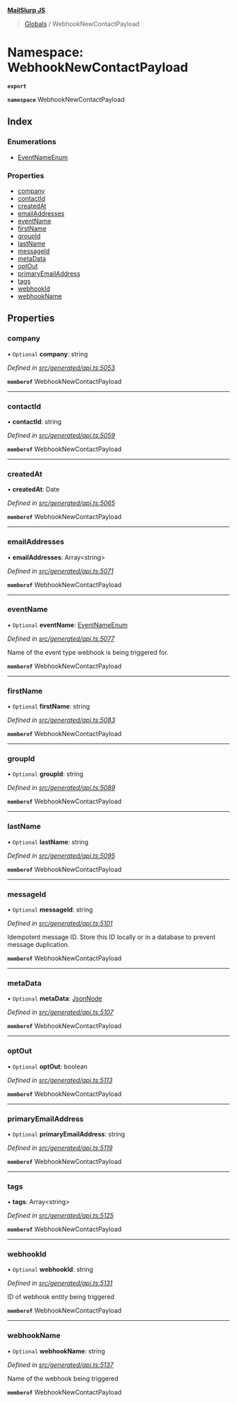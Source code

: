 **[MailSlurp JS](../README.md)**

> [Globals](../README.md) / WebhookNewContactPayload

# Namespace: WebhookNewContactPayload

**`export`** 

**`namespace`** WebhookNewContactPayload

## Index

### Enumerations

* [EventNameEnum](../enums/webhooknewcontactpayload.eventnameenum.md)

### Properties

* [company](webhooknewcontactpayload.md#company)
* [contactId](webhooknewcontactpayload.md#contactid)
* [createdAt](webhooknewcontactpayload.md#createdat)
* [emailAddresses](webhooknewcontactpayload.md#emailaddresses)
* [eventName](webhooknewcontactpayload.md#eventname)
* [firstName](webhooknewcontactpayload.md#firstname)
* [groupId](webhooknewcontactpayload.md#groupid)
* [lastName](webhooknewcontactpayload.md#lastname)
* [messageId](webhooknewcontactpayload.md#messageid)
* [metaData](webhooknewcontactpayload.md#metadata)
* [optOut](webhooknewcontactpayload.md#optout)
* [primaryEmailAddress](webhooknewcontactpayload.md#primaryemailaddress)
* [tags](webhooknewcontactpayload.md#tags)
* [webhookId](webhooknewcontactpayload.md#webhookid)
* [webhookName](webhooknewcontactpayload.md#webhookname)

## Properties

### company

• `Optional` **company**: string

*Defined in [src/generated/api.ts:5053](https://github.com/mailslurp/mailslurp-client/blob/24bff2e/src/generated/api.ts#L5053)*

**`memberof`** WebhookNewContactPayload

___

### contactId

•  **contactId**: string

*Defined in [src/generated/api.ts:5059](https://github.com/mailslurp/mailslurp-client/blob/24bff2e/src/generated/api.ts#L5059)*

**`memberof`** WebhookNewContactPayload

___

### createdAt

•  **createdAt**: Date

*Defined in [src/generated/api.ts:5065](https://github.com/mailslurp/mailslurp-client/blob/24bff2e/src/generated/api.ts#L5065)*

**`memberof`** WebhookNewContactPayload

___

### emailAddresses

•  **emailAddresses**: Array\<string>

*Defined in [src/generated/api.ts:5071](https://github.com/mailslurp/mailslurp-client/blob/24bff2e/src/generated/api.ts#L5071)*

**`memberof`** WebhookNewContactPayload

___

### eventName

• `Optional` **eventName**: [EventNameEnum](../enums/webhooknewcontactpayload.eventnameenum.md)

*Defined in [src/generated/api.ts:5077](https://github.com/mailslurp/mailslurp-client/blob/24bff2e/src/generated/api.ts#L5077)*

Name of the event type webhook is being triggered for.

**`memberof`** WebhookNewContactPayload

___

### firstName

• `Optional` **firstName**: string

*Defined in [src/generated/api.ts:5083](https://github.com/mailslurp/mailslurp-client/blob/24bff2e/src/generated/api.ts#L5083)*

**`memberof`** WebhookNewContactPayload

___

### groupId

• `Optional` **groupId**: string

*Defined in [src/generated/api.ts:5089](https://github.com/mailslurp/mailslurp-client/blob/24bff2e/src/generated/api.ts#L5089)*

**`memberof`** WebhookNewContactPayload

___

### lastName

• `Optional` **lastName**: string

*Defined in [src/generated/api.ts:5095](https://github.com/mailslurp/mailslurp-client/blob/24bff2e/src/generated/api.ts#L5095)*

**`memberof`** WebhookNewContactPayload

___

### messageId

• `Optional` **messageId**: string

*Defined in [src/generated/api.ts:5101](https://github.com/mailslurp/mailslurp-client/blob/24bff2e/src/generated/api.ts#L5101)*

Idempotent message ID. Store this ID locally or in a database to prevent message duplication.

**`memberof`** WebhookNewContactPayload

___

### metaData

• `Optional` **metaData**: [JsonNode](../interfaces/jsonnode.md)

*Defined in [src/generated/api.ts:5107](https://github.com/mailslurp/mailslurp-client/blob/24bff2e/src/generated/api.ts#L5107)*

**`memberof`** WebhookNewContactPayload

___

### optOut

• `Optional` **optOut**: boolean

*Defined in [src/generated/api.ts:5113](https://github.com/mailslurp/mailslurp-client/blob/24bff2e/src/generated/api.ts#L5113)*

**`memberof`** WebhookNewContactPayload

___

### primaryEmailAddress

• `Optional` **primaryEmailAddress**: string

*Defined in [src/generated/api.ts:5119](https://github.com/mailslurp/mailslurp-client/blob/24bff2e/src/generated/api.ts#L5119)*

**`memberof`** WebhookNewContactPayload

___

### tags

•  **tags**: Array\<string>

*Defined in [src/generated/api.ts:5125](https://github.com/mailslurp/mailslurp-client/blob/24bff2e/src/generated/api.ts#L5125)*

**`memberof`** WebhookNewContactPayload

___

### webhookId

• `Optional` **webhookId**: string

*Defined in [src/generated/api.ts:5131](https://github.com/mailslurp/mailslurp-client/blob/24bff2e/src/generated/api.ts#L5131)*

ID of webhook entity being triggered

**`memberof`** WebhookNewContactPayload

___

### webhookName

• `Optional` **webhookName**: string

*Defined in [src/generated/api.ts:5137](https://github.com/mailslurp/mailslurp-client/blob/24bff2e/src/generated/api.ts#L5137)*

Name of the webhook being triggered

**`memberof`** WebhookNewContactPayload
